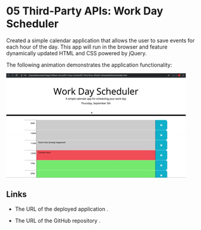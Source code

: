 # 05 Third-Party APIs: Work Day Scheduler

Created a simple calendar application that allows the user to save events for each hour of the day. This app will run in the browser and feature dynamically updated HTML and CSS powered by jQuery.

The following animation demonstrates the application functionality:

![Work Day Scheduler app with color-coded time slots shows a new event being typed in the 5PM slot.](./Assets/05-third-party-apis-homework-demo.gif)

## Links


* The URL of the deployed application .

* The URL of the GitHub repository . 

